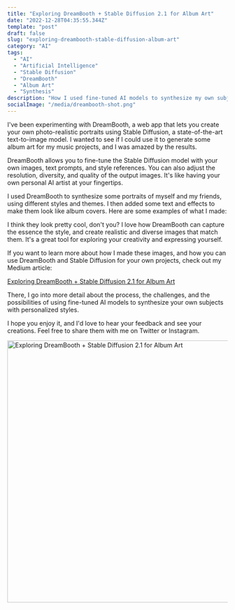 ```yaml
---
title: "Exploring DreamBooth + Stable Diffusion 2.1 for Album Art"
date: "2022-12-28T04:35:55.344Z"
template: "post"
draft: false
slug: "exploring-dreambooth-stable-diffusion-album-art"
category: "AI"
tags:
  - "AI"
  - "Artificial Intelligence"
  - "Stable Diffusion"
  - "DreamBooth"
  - "Album Art"
  - "Synthesis"
description: "How I used fine-tuned AI models to synthesize my own subjects with personalized styles."
socialImage: "/media/dreambooth-shot.png"
---
```


I've been experimenting with DreamBooth, a web app that lets you create your own photo-realistic portraits using Stable Diffusion, a state-of-the-art text-to-image model. I wanted to see if I could use it to generate some album art for my music projects, and I was amazed by the results.

DreamBooth allows you to fine-tune the Stable Diffusion model with your own images, text prompts, and style references. You can also adjust the resolution, diversity, and quality of the output images. It's like having your own personal AI artist at your fingertips.

I used DreamBooth to synthesize some portraits of myself and my friends, using different styles and themes. I then added some text and effects to make them look like album covers. Here are some examples of what I made:

I think they look pretty cool, don't you? I love how DreamBooth can capture the essence the style, and create realistic and diverse images that match them. It's a great tool for exploring your creativity and expressing yourself.

If you want to learn more about how I made these images, and how you can use DreamBooth and Stable Diffusion for your own projects, check out my Medium article:

[Exploring DreamBooth + Stable Diffusion 2.1 for Album Art](https://medium.com/@seandearnaley/exploring-dreambooth-stable-diffusion-2-1-for-album-art-4da4cc3ca725)

There, I go into more detail about the process, the challenges, and the possibilities of using fine-tuned AI models to synthesize your own subjects with personalized styles.

I hope you enjoy it, and I'd love to hear your feedback and see your creations. Feel free to share them with me on Twitter or Instagram.

<a href="
https://medium.com/@seandearnaley/exploring-dreambooth-stable-diffusion-2-1-for-album-art-4da4cc3ca725"><img src="/media/dreambooth-shot.png" alt="Exploring DreamBooth + Stable Diffusion 2.1 for Album Art" width="600"></a>